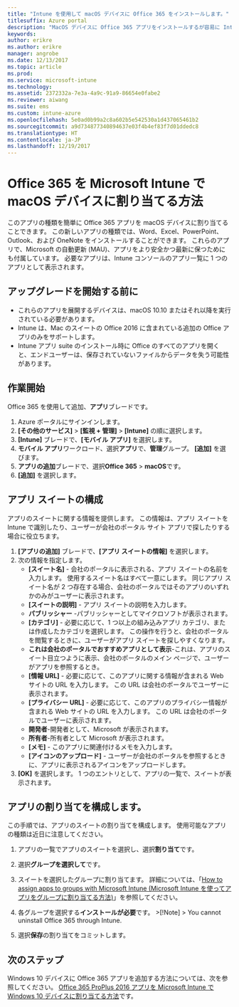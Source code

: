 ```yaml
---
title: "Intune を使用して macOS デバイスに Office 365 をインストールします。"
titlesuffix: Azure portal
description: "MacOS デバイスに Office 365 アプリをインストールするが容易に Intune を使用する方法について説明します。"
keywords: 
author: erikre
ms.author: erikre
manager: angrobe
ms.date: 12/13/2017
ms.topic: article
ms.prod: 
ms.service: microsoft-intune
ms.technology: 
ms.assetid: 2372332a-7e3a-4a9c-91a9-86654e0fabe2
ms.reviewer: aiwang
ms.suite: ems
ms.custom: intune-azure
ms.openlocfilehash: 5e0ad0b99a2c8a602b5e542530a1d437065461b2
ms.sourcegitcommit: a9d734877340894637e03f4b4ef83f7d01ddedc8
ms.translationtype: HT
ms.contentlocale: ja-JP
ms.lasthandoff: 12/19/2017
---
```

# <a name="how-to-assign-office-365-to-macos-devices-with-microsoft-intune"></a>Office 365 を Microsoft Intune で macOS デバイスに割り当てる方法

このアプリの種類を簡単に Office 365 アプリを macOS デバイスに割り当てることできます。 この新しいアプリの種類では、Word、Excel、PowerPoint、Outlook、および OneNote をインストールすることができます。 これらのアプリで、Microsoft の自動更新 (MAU)、アプリをより安全かつ最新に保つためにも付属しています。 必要なアプリは、Intune コンソールのアプリ一覧に 1 つのアプリとして表示されます。


## <a name="before-you-start"></a>アップグレードを開始する前に

- これらのアプリを展開するデバイスは、macOS 10.10 またはそれ以降を実行されている必要があります。
- Intune は、Mac のスイートの Office 2016 に含まれている追加の Office アプリのみをサポートします。
- Intune アプリ suite のインストール時に Office のすべてのアプリを開くと、エンドユーザーは、保存されていないファイルからデータを失う可能性があります。


## <a name="get-started"></a>作業開始
Office 365 を使用して追加、**アプリ**ブレードです。
1.  Azure ポータルにサインインします。
2.  **[その他のサービス]** > **[監視 + 管理]** > **[Intune]** の順に選択します。
3.  **[Intune]** ブレードで、**[モバイル アプリ]** を選択します。
4.  **モバイル アプリ**ワークロード、選択**アプリ**で、**管理**グループ。 **[追加]** を選びます。
5.  **アプリの追加**ブレードで、選択**Office 365** > **macOS**です。
6.  **[追加]** を選択します。

## <a name="configure-the-app-suite"></a>アプリ スイートの構成

アプリのスイートに関する情報を提供します。 この情報は、アプリ スイートを Intune で識別したり、ユーザーが会社のポータル サイト アプリで探したりする場合に役立ちます。

1.  **[アプリの追加]** ブレードで、**[アプリ スイートの情報]** を選択します。
2.  次の情報を指定します。
    - **[スイート名]** - 会社のポータルに表示される、アプリ スイートの名前を入力します。 使用するスイート名はすべて一意にします。 同じアプリ スイート名が 2 つ存在する場合、会社のポータルではそのアプリのいずれかのみがユーザーに表示されます。
    - **[スイートの説明]** - アプリ スイートの説明を入力します。
    - **パブリッシャー** -パブリッシャーとしてマイクロソフトが表示されます。
    - **[カテゴリ]** - 必要に応じて、1 つ以上の組み込みアプリ カテゴリ、または作成したカテゴリを選択します。 この操作を行うと、会社のポータルを閲覧するときに、ユーザーがアプリ スイートを探しやすくなります。
    - **これは会社のポータルでおすすめアプリとして表示**-これは、アプリのスイート目立つように表示、会社のポータルのメイン ページで、ユーザーがアプリを参照するとき。
    - **[情報 URL]** - 必要に応じて、このアプリに関する情報が含まれる Web サイトの URL を入力します。 この URL は会社のポータルでユーザーに表示されます。
    - **[プライバシー URL]** - 必要に応じて、このアプリのプライバシー情報が含まれる Web サイトの URL を入力します。 この URL は会社のポータルでユーザーに表示されます。
    - **開発者**-開発者として、Microsoft が表示されます。
    - **所有者**-所有者として Microsoft が表示されます。
    - **[メモ]** - このアプリに関連付けるメモを入力します。
    - **[アイコンのアップロード]** - ユーザーが会社のポータルを参照するときに、アプリに表示されるアイコンをアップロードします。
3.  **[OK]** を選択します。 1 つのエントリとして、アプリの一覧で、スイートが表示されます。

## <a name="configure-app-assignments"></a>アプリの割り当てを構成します。

この手順では、アプリのスイートの割り当てを構成します。 使用可能なアプリの種類は近日に注意してください。

1.  アプリの一覧でアプリのスイートを選択し、選択**割り当て**です。
2.  選択**グループを選択して**です。
3.  スイートを選択したグループに割り当てます。 詳細については、「[How to assign apps to groups with Microsoft Intune (Microsoft Intune を使ってアプリをグループに割り当てる方法)](/intune/apps-deploy)」を参照してください。
4.  各グループを選択する**インストールが必要**です。
        >[!Note]
        > You cannot uninstall Office 365 through Intune.

5. 選択**保存**の割り当てをコミットします。

## <a name="next-steps"></a>次のステップ

Windows 10 デバイスに Office 365 アプリを追加する方法については、次を参照してください。 [Office 365 ProPlus 2016 アプリを Microsoft Intune で Windows 10 デバイスに割り当てる方法](/intune/apps-add-office365)です。
